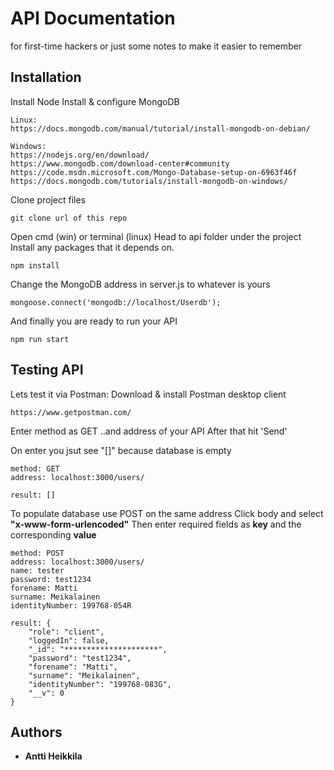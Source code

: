# API Documentation

for first-time hackers
or just some notes to make it easier to remember


## Installation

Install Node
Install & configure MongoDB
```
Linux:
https://docs.mongodb.com/manual/tutorial/install-mongodb-on-debian/

Windows:
https://nodejs.org/en/download/
https://www.mongodb.com/download-center#community
https://code.msdn.microsoft.com/Mongo-Database-setup-on-6963f46f
https://docs.mongodb.com/tutorials/install-mongodb-on-windows/
```

Clone project files
```
git clone url of this repo
```

Open cmd (win) or terminal (linux)
Head to api folder under the project
Install any packages that it depends on.
```
npm install
```

Change the MongoDB address in server.js to whatever is yours
```
mongoose.connect('mongodb://localhost/Userdb');
```

And finally you are ready to run your API
```
npm run start
```

## Testing API

Lets test it via Postman:
Download & install Postman desktop client
```
https://www.getpostman.com/
```

Enter method as GET 
..and address of your API
After that hit 'Send'

On enter you jsut see "[]"
because database is empty
```
method: GET
address: localhost:3000/users/

result: []
```

To populate database use POST on the same address
Click body and select **"x-www-form-urlencoded"**
Then enter required fields as **key** and the corresponding **value**
```
method: POST
address: localhost:3000/users/
name: tester
password: test1234
forename: Matti
surname: Meikalainen
identityNumber: 199768-054R

result: {
    "role": "client",
    "loggedIn": false,
    "_id": "*********************",
    "password": "test1234",
    "forename": "Matti",
    "surname": "Meikalainen",
    "identityNumber": "199768-083G",
    "__v": 0
}
```

## Authors

* **Antti Heikkila**
